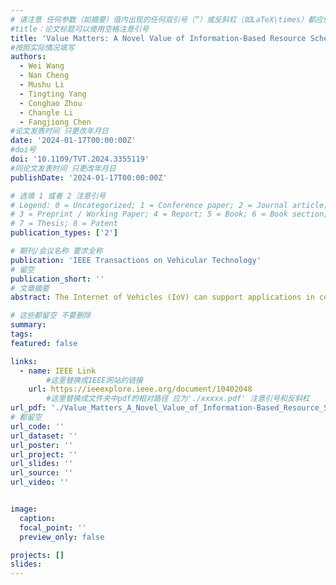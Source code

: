 ```yaml
---
# 请注意 任何参数（如摘要）值内出现的任何双引号（“）或反斜杠（如LaTeX\times）都应使用反斜杠（\）进行转义。例如，符号“和LaTeX text\times分别变为\”和\\times。有关详细信息，请参阅YAML或TOML文档。
#title：论文标题可以使用空格注意引号
title: 'Value Matters: A Novel Value of Information-Based Resource Scheduling Method for CAVs'
#按照实际情况填写
authors:
  - Wei Wang
  - Nan Cheng
  - Mushu Li
  - Tingting Yang
  - Conghao Zhou
  - Changle Li
  - Fangjiong Chen
#论文发表时间 只更改年月日
date: '2024-01-17T00:00:00Z'
#doi号
doi: '10.1109/TVT.2024.3355119'
#同论文发表时间 只更改年月日
publishDate: '2024-01-17T00:00:00Z'

# 选填 1 或者 2 注意引号
# Legend: 0 = Uncategorized; 1 = Conference paper; 2 = Journal article;
# 3 = Preprint / Working Paper; 4 = Report; 5 = Book; 6 = Book section;
# 7 = Thesis; 8 = Patent
publication_types: ['2']

# 期刊/会议名称 要求全称
publication: 'IEEE Transactions on Vehicular Technology'
# 留空
publication_short: ''
# 文章摘要
abstract: The Internet of Vehicles (IoV) can support applications in connected autonomous vehicles (CAVs), the implementation of which can effectively improve traffic efficiency. However, safety-related CAV applications have very strict requirements on the reliability and latency of each packet, which is difficult to achieve due to limited resources and the high dynamics of CAVs. In this paper, we investigate communication resource scheduling for remote autonomous driving (AD) to improve the performance of the remote control system when network resources are constrained. Specifically, we introduce a novel performance metric, i.e., value of information (VoI), to capture how sending a packet will affect the performance of CAV driving safety and efficiency, i.e., the value of the packet on the considered CAV system. The formulation of VoI is derived using the Lyapunov optimization method, and the lower-bound for the performance of the AD system with a VoI-based scheduling strategy is analyzed. Then, a communication resource scheduling approach is proposed based on the VoI of each packet. Simulation results demonstrate that the proposed VoI-based resource scheduling approach is capable of accurately assessing the impact of information transfer on system performance, while ensuring the CAV's safety and enhancing traffic efficiency.

# 这些都留空 不要删除
summary:  
tags:
featured: false

links:
  - name: IEEE Link
        #这里替换成IEEE网站的链接
    url: https://ieeexplore.ieee.org/document/10402048
        #这里替换成文件夹中pdf的相对路径 应为'./xxxxx.pdf' 注意引号和反斜杠
url_pdf: './Value_Matters_A_Novel_Value_of_Information-Based_Resource_Sche.pdf'
# 都留空
url_code: ''
url_dataset: ''
url_poster: ''
url_project: ''
url_slides: ''
url_source: ''
url_video: ''


image:
  caption: 
  focal_point: ''
  preview_only: false

projects: []
slides:
---
```

